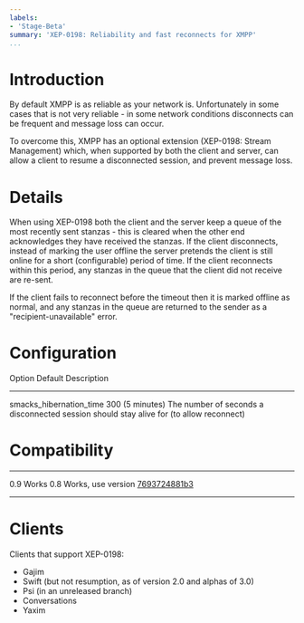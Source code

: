 ```yaml
---
labels:
- 'Stage-Beta'
summary: 'XEP-0198: Reliability and fast reconnects for XMPP'
...
```


Introduction
============

By default XMPP is as reliable as your network is. Unfortunately in some
cases that is not very reliable - in some network conditions disconnects
can be frequent and message loss can occur.

To overcome this, XMPP has an optional extension (XEP-0198: Stream
Management) which, when supported by both the client and server, can
allow a client to resume a disconnected session, and prevent message
loss.

Details
=======

When using XEP-0198 both the client and the server keep a queue of the
most recently sent stanzas - this is cleared when the other end
acknowledges they have received the stanzas. If the client disconnects,
instead of marking the user offline the server pretends the client is
still online for a short (configurable) period of time. If the client
reconnects within this period, any stanzas in the queue that the client
did not receive are re-sent.

If the client fails to reconnect before the timeout then it is marked
offline as normal, and any stanzas in the queue are returned to the
sender as a "recipient-unavailable" error.

Configuration
=============

  Option                      Default           Description
  --------------------------- ----------------- -----------------------------------------------------------------------------------------
  smacks\_hibernation\_time   300 (5 minutes)   The number of seconds a disconnected session should stay alive for (to allow reconnect)

Compatibility
=============

  ----- -----------------------------------
  0.9   Works
  0.8   Works, use version [7693724881b3]
  ----- -----------------------------------


Clients
=======

Clients that support XEP-0198:

-   Gajim
-   Swift (but not resumption, as of version 2.0 and alphas of 3.0)
-   Psi (in an unreleased branch)
-   Conversations
-   Yaxim

[7693724881b3]: //hg.prosody.im/prosody-modules/raw-file/7693724881b3/mod_smacks/mod_smacks.lua
